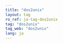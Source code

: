```yaml
---
title: "dos2unix"
layout: tag
ro_ref: ja-tag-dos2unix
tag: "dos2unix"
tag_web: "dos2unix"
lang: ja
---
```

